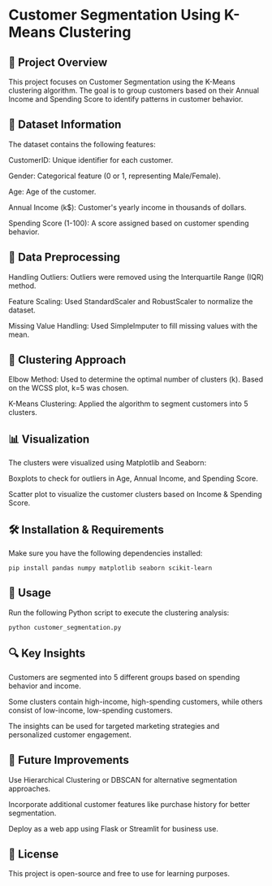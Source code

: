 # **Customer Segmentation Using K-Means Clustering**

## **📌 Project Overview**

This project focuses on Customer Segmentation using the K-Means clustering algorithm. The goal is to group customers based on their Annual Income and Spending Score to identify patterns in customer behavior.

## **📂 Dataset Information**

The dataset contains the following features:

CustomerID: Unique identifier for each customer.

Gender: Categorical feature (0 or 1, representing Male/Female).

Age: Age of the customer.

Annual Income (k$): Customer's yearly income in thousands of dollars.

Spending Score (1-100): A score assigned based on customer spending behavior.

## **🔬 Data Preprocessing**

Handling Outliers: Outliers were removed using the Interquartile Range (IQR) method.

Feature Scaling: Used StandardScaler and RobustScaler to normalize the dataset.

Missing Value Handling: Used SimpleImputer to fill missing values with the mean.

## **🚀 Clustering Approach**

Elbow Method: Used to determine the optimal number of clusters (k). Based on the WCSS plot, k=5 was chosen.

K-Means Clustering: Applied the algorithm to segment customers into 5 clusters.

## **📊 Visualization**

The clusters were visualized using Matplotlib and Seaborn:

Boxplots to check for outliers in Age, Annual Income, and Spending Score.

Scatter plot to visualize the customer clusters based on Income & Spending Score.

## **🛠️ Installation & Requirements**

Make sure you have the following dependencies installed:

`pip install pandas numpy matplotlib seaborn scikit-learn`

## **📝 Usage**

Run the following Python script to execute the clustering analysis:

`python customer_segmentation.py`

## **🔍 Key Insights**

Customers are segmented into 5 different groups based on spending behavior and income.

Some clusters contain high-income, high-spending customers, while others consist of low-income, low-spending customers.

The insights can be used for targeted marketing strategies and personalized customer engagement.

## **📌 Future Improvements**

Use Hierarchical Clustering or DBSCAN for alternative segmentation approaches.

Incorporate additional customer features like purchase history for better segmentation.

Deploy as a web app using Flask or Streamlit for business use.

## **📜 License**

This project is open-source and free to use for learning purposes.
